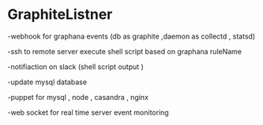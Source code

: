 # GraphiteListner

-webhook for graphana events (db as graphite ,daemon as collectd , statsd)

-ssh to remote server execute shell script based on graphana ruleName

-notifiaction on slack (shell script output )

-update mysql database 

-puppet for mysql , node , casandra , nginx 

-web socket for real time server event monitoring 
